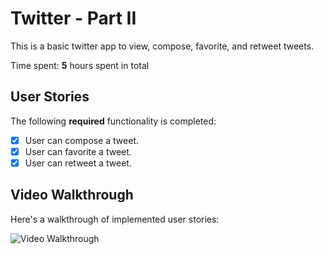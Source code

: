 
# Twitter - Part II

This is a basic twitter app to view, compose, favorite, and retweet tweets.

Time spent: **5** hours spent in total

## User Stories

The following **required** functionality is completed:

- [x] User can compose a tweet.
- [x] User can favorite a tweet. 
- [x] User can retweet a tweet. 

## Video Walkthrough

Here's a walkthrough of implemented user stories:

<img src='http://g.recordit.co/qcJtfQKqtL.gif' width='' alt='Video Walkthrough' />

